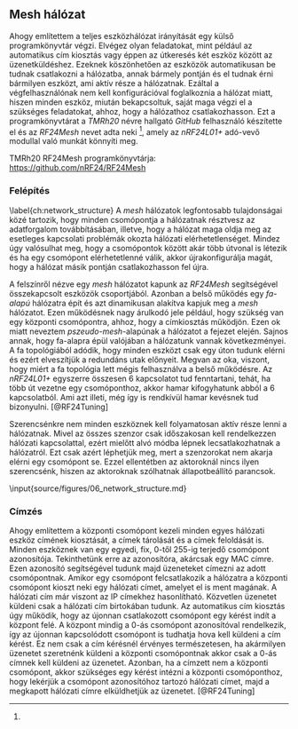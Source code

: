 ## Mesh hálózat
Ahogy említettem a teljes eszközhálózat irányítását egy külső programkönyvtár végzi. Elvégez olyan
feladatokat, mint például az automatikus cím kiosztás vagy éppen az útkeresés két eszköz között az üzenetküldéshez.
Ezeknek köszönhetően az eszközök automatikusan be tudnak csatlakozni a hálózatba, annak bármely pontján
és el tudnak érni bármilyen eszközt, ami aktív része a hálózatnak. Ezáltal a végfelhasználónak nem kell
konfigurációval foglalkoznia a hálózat miatt, hiszen minden eszköz, miután bekapcsoltuk, saját maga végzi
el a szükséges feladatokat, ahhoz, hogy a hálózathoz csatlakozhasson. Ezt a programkönyvtárat a
*TMRh20* névre hallgató *GitHub* felhasználó készítette el és az *RF24Mesh* nevet adta neki [^rf24_github],
amely az *nRF24L01+* adó-vevő modullal való munkát könnyíti meg.

[^rf24_github]:
TMRh20 RF24Mesh programkönyvtárja: <https://github.com/nRF24/RF24Mesh>

### Felépítés
\label{ch:network_structure}
A *mesh* hálózatok legfontosabb tulajdonságai közé tartozik, hogy minden csomópontja a hálózatnak
résztvesz az adatforgalom továbbításában, illetve, hogy a hálózat maga oldja meg az esetleges kapcsolati
problémák okozta hálózati elérhetetlenséget. Mindez úgy valósulhat meg, hogy a csomópontok között akár több
útvonal is létezik és ha egy csomópont elérhetetlenné válik, akkor újrakonfigurálja magát, hogy a
hálózat másik pontján csatlakozhasson fel újra.

A felszínről nézve egy *mesh* hálózatot kapunk az *RF24Mesh* segítségével összekapcsolt eszközök
csoportjából. Azonban a belső működés egy *fa-alapú* hálózatra épít és azt dinamikusan alakítva kapjuk
meg a *mesh* hálózatot. Ezen működésnek nagy árulkodó jele például, hogy szükség van egy központi
csomópontra, ahhoz, hogy a címkiosztás működjön. Ezen ok miatt neveztem *pszeudo-mesh*-alapúnak
a hálózatot a fejezet elején. Sajnos annak, hogy fa-alapra épül valójában a hálózatunk vannak
következményei. A fa topológiából adódik, hogy minden eszközt csak egy úton tudunk elérni és ezért
elveszítjük a redundáns utak előnyeit. Megvan az oka, viszont, hogy miért a fa topológia lett mégis
felhasználva a belső működésre. Az *nRF24L01+* egyszerre összesen 6 kapcsolatot tud fenntartani, tehát,
ha több út vezetne egy csomóponthoz, akkor hamar kifogyhatunk abból a 6 kapcsolatból. Ami azt illeti,
még így is rendkívül hamar kevésnek tud bizonyulni. [@RF24Tuning]

Szerencsénkre nem minden eszköznek kell folyamatosan aktív része lenni a hálózatnak. Mivel az összes
szenzor csak időszakosan kell rendelkezzen hálózati kapcsolattal, ezért mielőtt alvó módba lépnek
lecsatlakozhatnak a hálózatról. Ezt csak azért léphetjük meg, mert a szenzorokat nem akarja elérni
egy csomópont se. Ezzel ellentétben az aktoroknál nincs ilyen szerencsénk, hiszen az aktoroknak szólhatnak
állapotbeállító parancsok.

\input{source/figures/06_network_structure.md}

### Címzés
Ahogy említettem a központi csomópont kezeli minden egyes hálózati eszköz címének kiosztását, a címek
tárolását és a címek feloldását is. Minden eszköznek van egy egyedi, fix, 0-től 255-ig terjedő csomópont
azonosítója. Tekinthetünk erre az azonosítóra, akárcsak egy MAC címre. Ezen azonosító segítségével tudunk
majd üzeneteket címezni az adott csomópontnak. Amikor egy csomópont felcsatlakozik a hálózatra a központi
csomópont kioszt neki egy hálózati címet, amelyet el is ment magának. A hálózati cím már viszont az IP
címekhez hasonlítható. Közvetlen üzenetet küldeni csak a hálózati cím birtokában tudunk. Az automatikus
cím kiosztás úgy működik, hogy az újonnan csatlakozott csomópont egy kérést indít a központ felé. A
központ mindig a 0-ás csomópont azonosítóval rendelkezik, így az újonnan kapcsolódott csomópont is
tudhatja hova kell küldeni a cím kérést. Ez nem csak a cím kérésnél érvényes természetesen, ha akármilyen
üzenetet szeretnénk küldeni a központi csomópontnak akkor csak a 0-ás címnek kell küldeni az üzenetet.
Azonban, ha a címzett nem a központi csomópont, akkor szükséges egy kérést intézni a központi csomóponthoz,
hogy lekérjük a csomópont azonosítóhoz tartozó hálózati címet, majd a megkapott hálózati címre elküldhetjük
az üzenetet. [@RF24Tuning]
